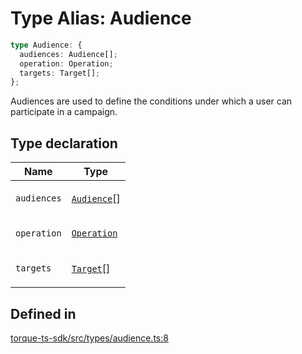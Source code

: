 # Type Alias: Audience

```ts
type Audience: {
  audiences: Audience[];
  operation: Operation;
  targets: Target[];
};
```

Audiences are used to define the conditions under which a user can participate in a campaign.

## Type declaration

<table>
<thead>
<tr>
<th>Name</th>
<th>Type</th>
</tr>
</thead>
<tbody>
<tr>
<td>

`audiences`

</td>
<td>

[`Audience`](Audience.md)[]

</td>
</tr>
<tr>
<td>

`operation`

</td>
<td>

[`Operation`](../enumerations/Operation.md)

</td>
</tr>
<tr>
<td>

`targets`

</td>
<td>

[`Target`](Target.md)[]

</td>
</tr>
</tbody>
</table>

## Defined in

[torque-ts-sdk/src/types/audience.ts:8](https://github.com/torque-labs/torque-ts-sdk/blob/e34efdf278512e8a58bacdba966e9cd90b1db20a/src/types/audience.ts#L8)
